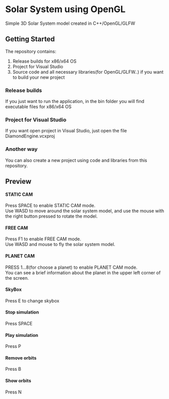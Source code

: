 # Solar System using OpenGL
Simple 3D Solar System model created in C++/OpenGL/GLFW 

## Getting Started
The repository contains:
 1) Release builds for x86/x64 OS
 2) Project for Visual Studio
 3) Source code and all necessary libraries(for OpenGL/GLFW..) if you want to build your new project
 
 ### Release builds
  If you just want to run the application, in the bin folder you will find executable files for x86/x64 OS
 
 ### Project for Visual Studio
  If you want open project in Visual Studio, just open the file DiamondEngine.vcxproj
  
 ### Another way
  You can also create a new project using code and libraries from this repository.
  
  ## Preview
   #### STATIC CAM
   Press SPACE to enable STATIC CAM mode.<br>
   Use WASD to move around the solar system model, and use the mouse with the right button pressed to rotate the model.
      
  
   #### FREE CAM
   
   Press F1 to enable FREE CAM mode.<br>
   Use WASD and mouse to fly the solar system model.
   
  
  
   #### PLANET CAM
   
   PRESS 1...8(for choose a planet) to enable PLANET CAM mode.<br>
   You can see a brief information about the planet in the upper left corner of the screen.

 
   #### SkyBox
   Press E to change skybox
   
   #### Stop simulation
   Press SPACE
   
   #### Play simulation
   Press P

   #### Remove orbits
   Press B

   #### Show orbits
   Press N
   
   



